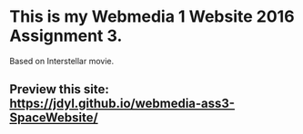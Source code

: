 # This is my Webmedia 1 Website 2016 Assignment 3. #

Based on Interstellar movie.

## Preview this site: https://jdyl.github.io/webmedia-ass3-SpaceWebsite/ ##
